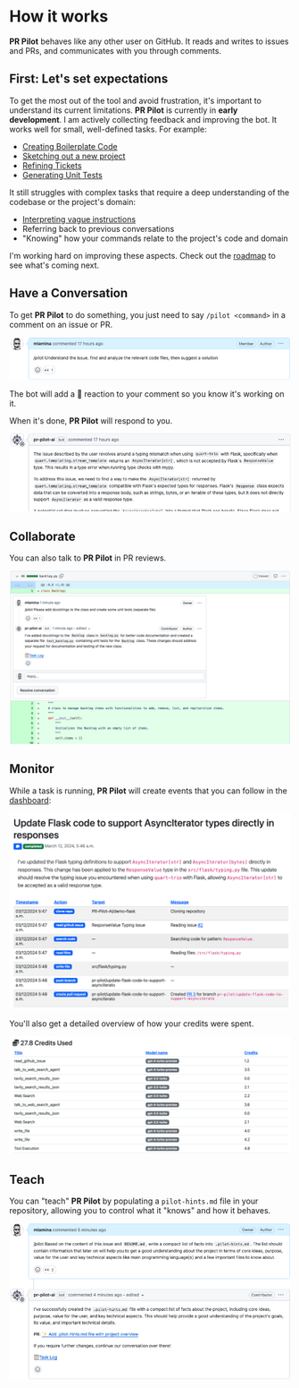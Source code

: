 # How it works
**PR Pilot** behaves like any other user on GitHub. It reads and writes to issues and PRs, and communicates with you through comments.


## First: Let's set expectations
To get the most out of the tool and avoid frustration, it's important to understand its current limitations.
**PR Pilot** is currently in **early development**. I am actively collecting feedback and improving the bot.
It works well for small, well-defined tasks. For example:
* [Creating Boilerplate Code](https://github.com/PR-Pilot-AI/pr-pilot-demo-django/issues/1)
* [Sketching out a new project](https://github.com/mlamina/what-about-jobs/issues/1)
* [Refining Tickets](https://github.com/mlamina/what-about-jobs/issues/1#issuecomment-2002192680)
* [Generating Unit Tests](https://github.com/hex337/quantum-attendance/pull/78#issuecomment-1992749255)

It still struggles with complex tasks that require a deep understanding of the codebase or the project's domain:
* [Interpreting vague instructions](https://github.com/mlamina/what-about-jobs/issues/4#issuecomment-1998946675)
* Referring back to previous conversations
* "Knowing" how your commands relate to the project's code and domain

I'm working hard on improving these aspects. Check out the [roadmap](./roadmap.md) to see what's coming next.

## Have a Conversation

To get **PR Pilot** to do something, you just need to say `/pilot <command>` in a comment on an issue or PR.

![Taling to PR Pilot](img/how_it_works_command.png)

The bot will add a 👀 reaction to your comment so you know it's working on it.
    
When it's done, **PR Pilot** will respond to you.

![PR Pilot](img/how_it_works_response.png)

## Collaborate
You can also talk to **PR Pilot** in PR reviews.

![PR Pilot](img/how_it_works_pr_review.png)


## Monitor
While a task is running, **PR Pilot** will create events that you can follow in the [dashboard](https://app.pr-pilot.ai):

![PR Pilot](img/how_it_works_dashboard.png)

You'll also get a detailed overview of how your credits were spent.

![Monitoring PR Pilot](img/how_it_works_cost.png)

## Teach
You can "teach" **PR Pilot** by populating a `pilot-hints.md` file in your repository, allowing you to control 
what it "knows" and how it behaves.

![Teaching PR Pilot](img/how_it_works_teaching.png)